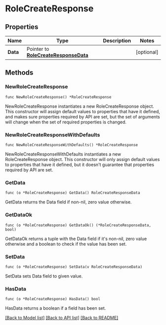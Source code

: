 # RoleCreateResponse

## Properties

| Name     | Type                                                               | Description | Notes      |
| -------- | ------------------------------------------------------------------ | ----------- | ---------- |
| **Data** | Pointer to [**RoleCreateResponseData**](RoleCreateResponseData.md) |             | [optional] |

## Methods

### NewRoleCreateResponse

`func NewRoleCreateResponse() *RoleCreateResponse`

NewRoleCreateResponse instantiates a new RoleCreateResponse object.
This constructor will assign default values to properties that have it defined,
and makes sure properties required by API are set, but the set of arguments
will change when the set of required properties is changed.

### NewRoleCreateResponseWithDefaults

`func NewRoleCreateResponseWithDefaults() *RoleCreateResponse`

NewRoleCreateResponseWithDefaults instantiates a new RoleCreateResponse object.
This constructor will only assign default values to properties that have it defined,
but it doesn't guarantee that properties required by API are set.

### GetData

`func (o *RoleCreateResponse) GetData() RoleCreateResponseData`

GetData returns the Data field if non-nil, zero value otherwise.

### GetDataOk

`func (o *RoleCreateResponse) GetDataOk() (*RoleCreateResponseData, bool)`

GetDataOk returns a tuple with the Data field if it's non-nil, zero value otherwise
and a boolean to check if the value has been set.

### SetData

`func (o *RoleCreateResponse) SetData(v RoleCreateResponseData)`

SetData sets Data field to given value.

### HasData

`func (o *RoleCreateResponse) HasData() bool`

HasData returns a boolean if a field has been set.

[[Back to Model list]](../README.md#documentation-for-models) [[Back to API list]](../README.md#documentation-for-api-endpoints) [[Back to README]](../README.md)
